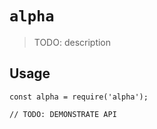 # `alpha`

> TODO: description

## Usage

```
const alpha = require('alpha');

// TODO: DEMONSTRATE API
```
